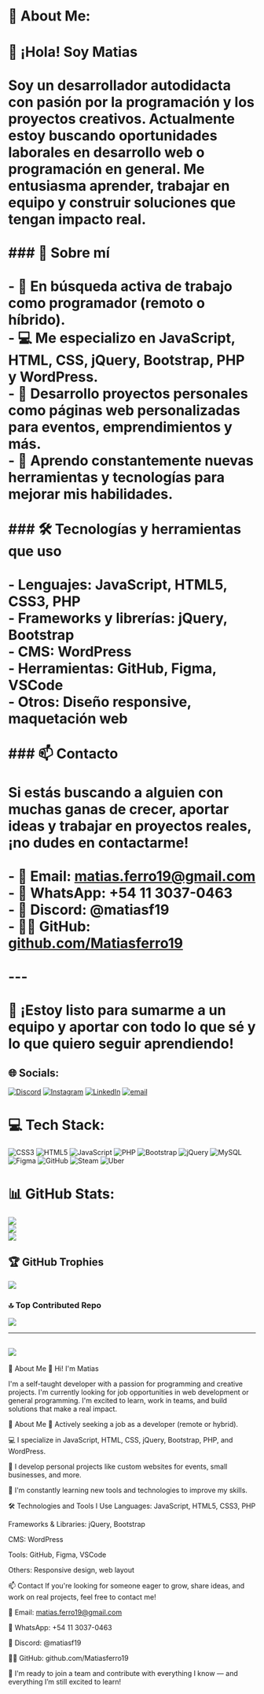 # 💫 About Me:
# 👋 ¡Hola! Soy Matias<br><br>Soy un desarrollador autodidacta con pasión por la programación y los proyectos creativos. Actualmente estoy buscando oportunidades laborales en desarrollo web o programación en general. Me entusiasma aprender, trabajar en equipo y construir soluciones que tengan impacto real.<br><br>### 🚀 Sobre mí<br><br>- 🎯 En búsqueda activa de trabajo como programador (remoto o híbrido).<br>- 💻 Me especializo en **JavaScript**, **HTML**, **CSS**, **jQuery**, **Bootstrap**, **PHP** y **WordPress**.<br>- 🔧 Desarrollo proyectos personales como páginas web personalizadas para eventos, emprendimientos y más.<br>- 🧠 Aprendo constantemente nuevas herramientas y tecnologías para mejorar mis habilidades.<br><br>### 🛠️ Tecnologías y herramientas que uso<br><br>- **Lenguajes:** JavaScript, HTML5, CSS3, PHP  <br>- **Frameworks y librerías:** jQuery, Bootstrap  <br>- **CMS:** WordPress  <br>- **Herramientas:** GitHub, Figma, VSCode  <br>- **Otros:** Diseño responsive, maquetación web<br><br>### 📫 Contacto<br><br>Si estás buscando a alguien con muchas ganas de crecer, aportar ideas y trabajar en proyectos reales, ¡no dudes en contactarme!<br><br>- 📧 Email: **matias.ferro19@gmail.com**  <br>- 📱 WhatsApp: **+54 11 3037-0463**  <br>- 💬 Discord: **@matiasf19**  <br>- 🧑‍💻 GitHub: [github.com/Matiasferro19](https://github.com/Matiasferro19)<br><br>---<br><br>💼 **¡Estoy listo para sumarme a un equipo y aportar con todo lo que sé y lo que quiero seguir aprendiendo!**<br>


## 🌐 Socials:
[![Discord](https://img.shields.io/badge/Discord-%237289DA.svg?logo=discord&logoColor=white)](https://discord.gg/@matiasf19) [![Instagram](https://img.shields.io/badge/Instagram-%23E4405F.svg?logo=Instagram&logoColor=white)](https://instagram.com/https://www.instagram.com/matiben__/) [![LinkedIn](https://img.shields.io/badge/LinkedIn-%230077B5.svg?logo=linkedin&logoColor=white)](https://linkedin.com/in/https://www.linkedin.com/in/matias-ferro-0a8b672a4/) [![email](https://img.shields.io/badge/Email-D14836?logo=gmail&logoColor=white)](mailto:matias.ferro19@gmail.com) 

# 💻 Tech Stack:
![CSS3](https://img.shields.io/badge/css3-%231572B6.svg?style=for-the-badge&logo=css3&logoColor=white) ![HTML5](https://img.shields.io/badge/html5-%23E34F26.svg?style=for-the-badge&logo=html5&logoColor=white) ![JavaScript](https://img.shields.io/badge/javascript-%23323330.svg?style=for-the-badge&logo=javascript&logoColor=%23F7DF1E) ![PHP](https://img.shields.io/badge/php-%23777BB4.svg?style=for-the-badge&logo=php&logoColor=white) ![Bootstrap](https://img.shields.io/badge/bootstrap-%238511FA.svg?style=for-the-badge&logo=bootstrap&logoColor=white) ![jQuery](https://img.shields.io/badge/jquery-%230769AD.svg?style=for-the-badge&logo=jquery&logoColor=white) ![MySQL](https://img.shields.io/badge/mysql-4479A1.svg?style=for-the-badge&logo=mysql&logoColor=white) ![Figma](https://img.shields.io/badge/figma-%23F24E1E.svg?style=for-the-badge&logo=figma&logoColor=white) ![GitHub](https://img.shields.io/badge/github-%23121011.svg?style=for-the-badge&logo=github&logoColor=white) ![Steam](https://img.shields.io/badge/steam-%23000000.svg?style=for-the-badge&logo=steam&logoColor=white) ![Uber](https://img.shields.io/badge/Uber-%23000000.svg?style=for-the-badge&logo=Uber&logoColor=white)
# 📊 GitHub Stats:
![](https://github-readme-stats.vercel.app/api?username=Matiasferro19&theme=github_dark_dimmed&hide_border=false&include_all_commits=true&count_private=true)<br/>
![](https://nirzak-streak-stats.vercel.app/?user=Matiasferro19&theme=github_dark_dimmed&hide_border=false)<br/>
![](https://github-readme-stats.vercel.app/api/top-langs/?username=Matiasferro19&theme=github_dark_dimmed&hide_border=false&include_all_commits=true&count_private=true&layout=compact)

## 🏆 GitHub Trophies
![](https://github-profile-trophy.vercel.app/?username=Matiasferro19&theme=nord&no-frame=false&no-bg=true&margin-w=4)

### 🔝 Top Contributed Repo
![](https://github-contributor-stats.vercel.app/api?username=Matiasferro19&limit=5&theme=dark&combine_all_yearly_contributions=true)

---
[![](https://visitcount.itsvg.in/api?id=Matiasferro19&icon=0&color=0)](https://visitcount.itsvg.in)
--------------------------------------------------------------------------------------------------------------------------------------------------------------------------------------
💫 About Me
👋 Hi! I'm Matias

I'm a self-taught developer with a passion for programming and creative projects. I'm currently looking for job opportunities in web development or general programming. I'm excited to learn, work in teams, and build solutions that make a real impact.

🚀 About Me
🎯 Actively seeking a job as a developer (remote or hybrid).

💻 I specialize in JavaScript, HTML, CSS, jQuery, Bootstrap, PHP, and WordPress.

🔧 I develop personal projects like custom websites for events, small businesses, and more.

🧠 I'm constantly learning new tools and technologies to improve my skills.

🛠️ Technologies and Tools I Use
Languages: JavaScript, HTML5, CSS3, PHP

Frameworks & Libraries: jQuery, Bootstrap

CMS: WordPress

Tools: GitHub, Figma, VSCode

Others: Responsive design, web layout

📫 Contact
If you're looking for someone eager to grow, share ideas, and work on real projects, feel free to contact me!

📧 Email: matias.ferro19@gmail.com

📱 WhatsApp: +54 11 3037-0463

💬 Discord: @matiasf19

🧑‍💻 GitHub: github.com/Matiasferro19

💼 I'm ready to join a team and contribute with everything I know — and everything I’m still excited to learn!
<!-- Proudly created with GPRM ( https://gprm.itsvg.in ) -->
